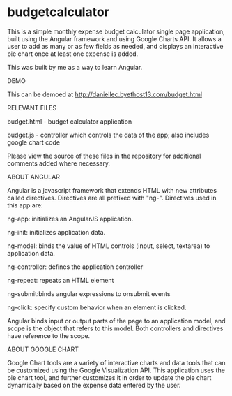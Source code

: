 budgetcalculator
================
This is a simple monthly expense budget calculator single page application, built using the Angular framework and using Google Charts API. It allows a user to add as many or as few fields as needed, and displays an interactive pie chart once at least one expense is added. 

This was built by me as a way to learn Angular.

DEMO

This can be demoed at http://daniellec.byethost13.com/budget.html 

RELEVANT FILES

budget.html - budget calculator application

budget.js - controller which controls the data of the app; also includes google chart code

Please view the source of these files in the repository for additional comments added where necessary.

ABOUT ANGULAR

Angular is a javascript framework that extends HTML with new attributes called directives. Directives are all prefixed with "ng-".  Directives used in this app are:

ng-app: initializes an AngularJS application.

ng-init: initializes application data.

ng-model: binds the value of HTML controls (input, select, textarea) to application data.

ng-controller: defines the application controller

ng-repeat: repeats an HTML element

ng-submit:binds angular expressions to onsubmit events

ng-click: specify custom behavior when an element is clicked.

Angular binds input or output parts of the page to an application model, and scope is the object that refers to this model.  Both controllers and directives have reference to the scope.

ABOUT GOOGLE CHART

Google Chart tools are a variety of interactive charts and data tools that can be customized using the Google Visualization API.  This application uses the pie chart tool, and further customizes it in order to update the pie chart dynamically based on the expense data entered by the user.


